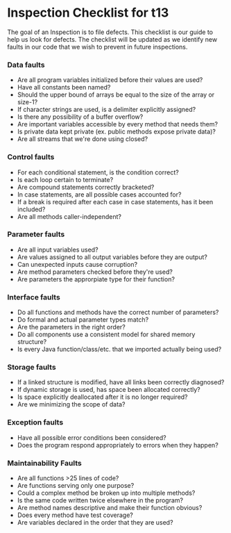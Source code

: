 # Inspection Checklist for t13

The goal of an Inspection is to file defects.
This checklist is our guide to help us look for defects.
The checklist will be updated as we identify new faults in our code that we wish to prevent in future inspections.


### Data faults
* Are all program variables initialized before their values are used?
* Have all constants been named?
* Should the upper bound of arrays be equal to the size of the array or size-1?
* If character strings are used, is a delimiter explicitly assigned?
* Is there any possibility of a buffer overflow?
* Are important variables accessible by every method that needs them?
* Is private data kept private (ex. public methods expose private data)?
* Are all streams that we're done using closed?

### Control faults
* For each conditional statement, is the condition correct?
* Is each loop certain to terminate?
* Are compound statements correctly bracketed?
* In case statements, are all possible cases accounted for?
* If a break is required after each case in case statements, has it been included?
* Are all methods caller-independent?

### Parameter faults
* Are all input variables used?
* Are values assigned to all output variables before they are output?
* Can unexpected inputs cause corruption?
* Are method parameters checked before they're used?
* Are parameters the approrpiate type for their function?

### Interface faults
* Do all functions and methods have the correct number of parameters?
* Do formal and actual parameter types match?
* Are the parameters in the right order?
* Do all components use a consistent model for shared memory structure?
* Is every Java function/class/etc. that we imported actually being used?

### Storage faults
* If a linked structure is modified, have all links been correctly diagnosed?
* If dynamic storage is used, has space been allocated correctly?
* Is space explicitly deallocated after it is no longer required?
* Are we minimizing the scope of data?

### Exception faults
* Have all possible error conditions been considered?
* Does the program respond appropriately to errors when they happen?

### Maintainability Faults
* Are all functions >25 lines of code?
* Are functions serving only one purpose?
* Could a complex method be broken up into multiple methods?
* Is the same code written twice elsewhere in the program?
* Are method names descriptive and make their function obvious?
* Does every method have test coverage?
* Are variables declared in the order that they are used?
